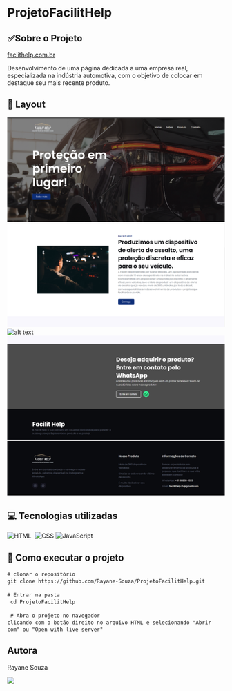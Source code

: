 # ProjetoFacilitHelp

## ✅Sobre o Projeto
[faclithelp.com.br](https://projeto-facilit-help.vercel.app/)


Desenvolvimento de uma página dedicada a uma empresa real, especializada na indústria automotiva, com o objetivo de colocar em destaque seu mais recente produto.

## 🔗 Layout

![Alt text](./img/image.png)
![Alt text](./img/image-1.png)
![alt text](image.png)
![Alt text](./img/image-2.png)
![Alt text](./img/imagemsite.png)


## 💻 Tecnologias utilizadas

![HTML](https://img.shields.io/badge/-HTML-0D1117?style=for-the-badge&logo=html5&labelColor=0D1117)&nbsp; ![CSS](https://img.shields.io/badge/-CSS-0D1117?style=for-the-badge&logo=CSS3&logoColor=1572B6&labelColor=0D1117)&nbsp;![JavaScript](https://img.shields.io/badge/-JavaScript-0D1117?style=for-the-badge&logo=javascript&labelColor=0D1117&textColor=0D1117)&nbsp;

## 📌 Como executar o projeto

```
# clonar o repositório
git clone https://github.com/Rayane-Souza/ProjetoFacilitHelp.git

# Entrar na pasta
 cd ProjetoFacilitHelp 

 # Abra o projeto no navegador
clicando com o botão direito no arquivo HTML e selecionando "Abrir com" ou "Open with live server"
```
## Autora
Rayane Souza

<a href="https://www.linkedin.com/in/rayanekelly/" target="_blank"><img src="https://img.shields.io/badge/LinkedIn-0077B5?style=for-the-badge&logo=linkedin&logoColor=white" target="_blank"></a>
